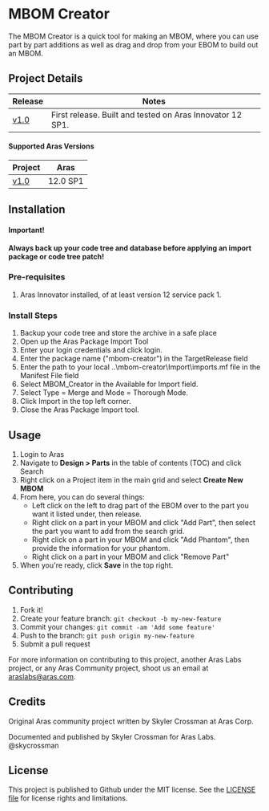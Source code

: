 # MBOM Creator

The MBOM Creator is a quick tool for making an MBOM, where you can use part by part additions as well as drag and drop from your EBOM to build out an MBOM.


## Project Details

Release | Notes
--------|--------
[v1.0](https://github.com/ArasLabs/project-plan-excel-export/releases/tag/v1.0) | First release. Built and tested on Aras Innovator 12 SP1.

#### Supported Aras Versions

Project | Aras
--------|------
[v1.0](https://github.com/ArasLabs/project-plan-excel-export/releases/tag/v1.0) | 12.0 SP1


## Installation

#### Important!
**Always back up your code tree and database before applying an import package or code tree patch!**

### Pre-requisites

1. Aras Innovator installed, of at least version 12 service pack 1.

### Install Steps

1. Backup your code tree and store the archive in a safe place
2. Open up the Aras Package Import Tool
3. Enter your login credentials and click login.
4. Enter the package name ("mbom-creator") in the TargetRelease field
5. Enter the path to your local ..\mbom-creator\Import\imports.mf file in the Manifest File field
6. Select MBOM_Creator in the Available for Import field.
7. Select Type = Merge and Mode = Thorough Mode.
8. Click Import in the top left corner.
9. Close the Aras Package Import tool.

## Usage

1. Login to Aras
2. Navigate to **Design > Parts** in the table of contents (TOC) and click Search
3. Right click on a Project item in the main grid and select **Create New MBOM**
4. From here, you can do several things:
	* Left click on the left to drag part of the EBOM over to the part you want it listed under, then release.
	* Right click on a part in your MBOM and click "Add Part", then select the part you want to add from the search grid.
	* Right click on a part in your MBOM and click "Add Phantom", then provide the information for your phantom.
	* Right click on a part in your MBOM and click "Remove Part"
5. When you're ready, click **Save** in the top right.

## Contributing

1. Fork it!
2. Create your feature branch: `git checkout -b my-new-feature`
3. Commit your changes: `git commit -am 'Add some feature'`
4. Push to the branch: `git push origin my-new-feature`
5. Submit a pull request

For more information on contributing to this project, another Aras Labs project, or any Aras Community project, shoot us an email at araslabs@aras.com.


## Credits

Original Aras community project written by Skyler Crossman at Aras Corp.

Documented and published by Skyler Crossman for Aras Labs. @skycrossman


## License

This project is published to Github under the MIT license. See the [LICENSE file](./LICENSE.md) for license rights and limitations.